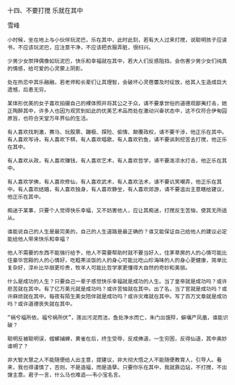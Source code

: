 十四、不要打搅 乐就在其中

雪峰


    小时候，坐在地上与小伙伴玩泥巴，乐在其中，此时此刻，若有大人过来打搅，说聪明孩子应读书，不应该玩泥巴，应注意干净，不应该把衣服弄脏，很扫兴。

    少男少女崇拜偶像如玩泥巴，快乐和幸福就在其中，若大人们反感阻挡，会伤害少男少女们纯真的情感，给可爱的心灵蒙上阴影。

    处在热恋中其乐融融，若老师和长辈们让其理智，会破坏心灵蓓蕾及时绽放，给其人生造成巨大遗憾，后患无穷。

    某体形优美的女子喜欢拍摄自己的裸体照并将其公之于众，请不要拿世俗的道德观鄙夷打击，她正陶醉其中，许多人也因为观赏到如此的优美艺术品而处在激动兴奋状态中，这不仅符合伊甸园原旨，也符合天堂万年界仙的生活。

    有人喜欢找刺激，赛马、玩股票、蹦极、探险、偷情、颠覆政权，请不要干涉，他正乐在其中。有人喜欢写诗，有人喜欢下棋，有人喜欢唱歌，有人喜欢钓鱼，请不要讽刺挖苦去打搅，他正乐在其中。

    有人喜欢从政，有人喜欢赚钱，有人喜欢艺术，有人喜欢哲学，请不要泼凉水打击，他正乐在其中。

    有人喜欢学佛，有人喜欢修仙，有人喜欢武术，有人喜欢法术，请不要讥笑嘲弄，他正乐在其中。有人喜欢结婚，有人喜欢独身，有人喜欢静坐，有人喜欢郊游，请不要滥出主意瞎给建议，他正乐在其中。

    痴迷于某事，只要个人觉得快乐幸福，又不妨害他人，应让其痴迷，打搅反生苦恼，使其无所适从。

    谁能说自己的人生是最完美的，自己的人生道路是最正确的？谁又能保证自己给他人的建议必定能给他人带来快乐和幸福？

    他人不需要的东西不能强行给予，他人不需要帮助时就不要当好人，住茅草房的人的心情可能比住豪华宫殿的人的心情好，吃粗茶淡饭的人的身心可能比吃山珍海味的人的身心更健康，简单比复杂好，淳朴比华丽更珍贵，牧羊人可能比哲学家更懂得大自然的奇妙和美丽。

    什么是成功的人生？只要自己一辈子感觉快乐幸福就是成功的人生。当了皇帝就是成功吗？或许悲苦就在其中。有了亿万美元就是成功吗？或许苦恼就在其中。出了名，当了官就是成功吗？或许麻烦就在其中。每夜有陌生美女陪伴就是成功吗？或许灾难就在其中。写了百万文章就是成功吗？或许道德丧失就在其中。

    “祸兮福所依，福兮祸所伏”，莲出污泥而洁，鱼处净水而亡，朱门出饿殍，僻壤产凤凰，谁能识破？

    聪明反被聪明误，螳螂捕蝉，黄雀在后，终生受辱，反成佛道，一生穷困，反得仙道，其中奥妙谁明了？

    非大智大慧之人不能随便给人出主意，提建议，非大彻大悟之人不能随便教育人，引导人。看来，我也得谨慎了，否则，不是造福，而是造孽。只要你乐在其中，我就靠边站，不打搅，不出馊主意。君子一言，什么马也难追——韦小宝名言。



